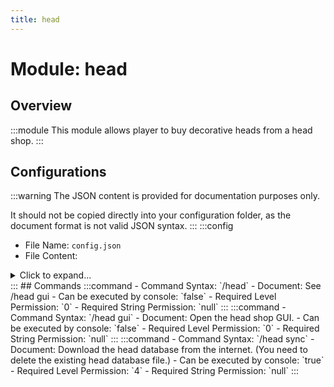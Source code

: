 ```yaml
---
title: head
---
```



# Module: head

## Overview
:::module
This module allows player to buy decorative heads from a head shop.
:::
## Configurations
:::warning
The JSON content is provided for documentation purposes only.

It should not be copied directly into your configuration folder, as the document format is not valid JSON syntax.
:::
:::config
- File Name: `config.json`
- File Content: 
<details>

<summary>Click to expand...</summary>

```json showLineNumbers title="config/fuji/modules/head/config.json"
{
  "economy_type": "ITEM",
  "cost_item_type": "minecraft:emerald_block",
  "cost_item_amount": 1
}
```
</details>
:::
## Commands
:::command
- Command Syntax: `/head`
- Document: See /head gui
- Can be executed by console: `false`
- Required Level Permission: `0`
- Required String Permission: `null`
:::
:::command
- Command Syntax: `/head gui`
- Document: Open the head shop GUI.
- Can be executed by console: `false`
- Required Level Permission: `0`
- Required String Permission: `null`
:::
:::command
- Command Syntax: `/head sync`
- Document: Download the head database from the internet. (You need to delete the existing head database file.)
- Can be executed by console: `true`
- Required Level Permission: `4`
- Required String Permission: `null`
:::
